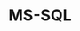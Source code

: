 ---
# Featured tags need to have either the `list` or `grid` layout (PRO only).
layout: list

# The title of the tag's page.
title: MS-SQL

# The name of the tag, used in a post's front matter (e.g. tags: [<slug>]).
slug: mssql

# (Optional) Write a short (~150 characters) description of this featured tag.
description: >
  Information of MS-SQL

# (Optional) You can disable grouping posts by date.
# no_groups: true

# Exclude this example category from the sitemap.
# DON'T USE THIS SETTING IN YOUR CATEGORIES!
sitemap: true
---